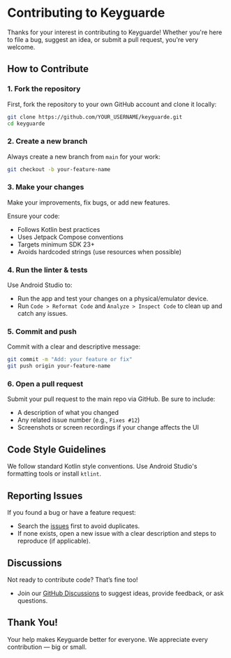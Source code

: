 # Contributing to Keyguarde

Thanks for your interest in contributing to Keyguarde! Whether you're here to file a bug, suggest an idea, or submit a pull request, you're very welcome.

## How to Contribute

### 1. Fork the repository

First, fork the repository to your own GitHub account and clone it locally:

```bash
git clone https://github.com/YOUR_USERNAME/keyguarde.git
cd keyguarde
```

### 2. Create a new branch

Always create a new branch from `main` for your work:

```bash
git checkout -b your-feature-name
```

### 3. Make your changes

Make your improvements, fix bugs, or add new features.

Ensure your code:

* Follows Kotlin best practices
* Uses Jetpack Compose conventions
* Targets minimum SDK 23+
* Avoids hardcoded strings (use resources when possible)

### 4. Run the linter & tests

Use Android Studio to:

* Run the app and test your changes on a physical/emulator device.
* Run `Code > Reformat Code` and `Analyze > Inspect Code` to clean up and catch any issues.

### 5. Commit and push

Commit with a clear and descriptive message:

```bash
git commit -m "Add: your feature or fix"
git push origin your-feature-name
```

### 6. Open a pull request

Submit your pull request to the main repo via GitHub. Be sure to include:

* A description of what you changed
* Any related issue number (e.g., `Fixes #12`)
* Screenshots or screen recordings if your change affects the UI

## Code Style Guidelines

We follow standard Kotlin style conventions. Use Android Studio's formatting tools or install `ktlint`.

## Reporting Issues

If you found a bug or have a feature request:

* Search the [issues](https://github.com/logickoder/keyguarde/issues) first to avoid duplicates.
* If none exists, open a new issue with a clear description and steps to reproduce (if applicable).

## Discussions

Not ready to contribute code? That’s fine too!

* Join our [GitHub Discussions](https://github.com/logickoder/keyguarde/discussions) to suggest ideas, provide feedback, or ask questions.

## Thank You!

Your help makes Keyguarde better for everyone. We appreciate every contribution — big or small.